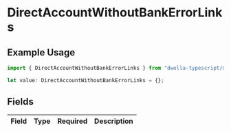 # DirectAccountWithoutBankErrorLinks

## Example Usage

```typescript
import { DirectAccountWithoutBankErrorLinks } from "dwolla-typescript/models";

let value: DirectAccountWithoutBankErrorLinks = {};
```

## Fields

| Field       | Type        | Required    | Description |
| ----------- | ----------- | ----------- | ----------- |